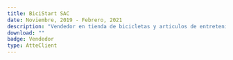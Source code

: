 ```yaml
---
title: BiciStart SAC
date: Noviembre, 2019 - Febrero, 2021
description: "Vendedor en tienda de bicicletas y articulos de entretenimiento para niños."
download: ""
badge: Vendedor
type: AtteClient
---
```

